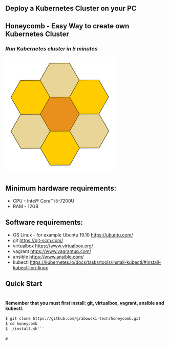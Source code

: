 ## Deploy a Kubernetes Cluster on your PC
## Honeycomb - Easy Way to create own Kubernetes Cluster
### *Run Kubernetes cluster in 5 minutes*
![honeycomb image](logo/honeycomb.png)
#

## Minimum hardware requirements:
 - CPU - Intel® Core™ i5-7200U
 - RAM - 12GB

## Software requirements:
 
 - OS Linux - for example Ubuntu 19.10 https://ubuntu.com/
 - git https://git-scm.com/
 - virtualbox https://www.virtualbox.org/
 - vagrant https://www.vagrantup.com/
 - ansible https://www.ansible.com/
 - kubectl https://kubernetes.io/docs/tasks/tools/install-kubectl/#install-kubectl-on-linux
 
## Quick Start
#
**Remember that you must first install: git, virtualbox, vagrant, ansible and kubectl.**
```console
$ git clone https://github.com/grabowski-tech/honeycomb.git
$ cd honeycomb
$ ./install.sh```

#
